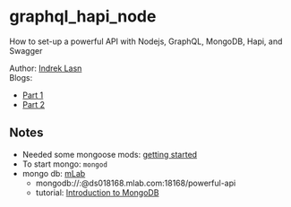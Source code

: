 # graphql_hapi_node
How to set-up a powerful API with Nodejs, GraphQL, MongoDB, Hapi, and Swagger

Author: [Indrek Lasn](https://medium.freecodecamp.org/@wesharehoodies)  
Blogs: 
* [Part 1](https://medium.freecodecamp.org/how-to-setup-a-powerful-api-with-nodejs-graphql-mongodb-hapi-and-swagger-e251ac189649)
* [Part 2](https://medium.freecodecamp.org/how-to-set-up-a-powerful-api-with-nodejs-graphql-mongodb-hapi-and-swagger-part-ii-80266790a3ac)

## Notes
* Needed some mongoose mods: [getting started](http://mongoosejs.com/docs/)
* To start mongo: `mongod`
* mongo db: [mLab](https://mlab.com/)
  * mongodb://<dbuser>:<dbpassword>@ds018168.mlab.com:18168/powerful-api
  * tutorial: [Introduction to MongoDB](https://youtu.be/9OPP_1eAENg?list=PL4cUxeGkcC9jpvoYriLI0bY8DOgWZfi6u)
